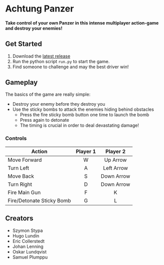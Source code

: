 # Achtung Panzer #

#### Take control of your own Panzer in this intense multiplayer action-game and destroy your enemies! ###


## Get Started
1. Download the [latest release](https://github.com/Greenheart/AchtungPanzer/releases)
2. Run the python script `run.py` to start the game.
3. Find someone to challenge and may the best driver win!

## Gameplay
The basics of the game are really simple: 
* Destroy your enemy before they destroy you
* Use the sticky bombs to attack the enemies hiding behind obstacles
  * Press the fire sticky bomb button one time to launch the bomb
  * Press again to detonate
  * The timing is crucial in order to deal devastating damage!

### Controls
|           Action           |    Player 1   |     Player 2    |
| -------------------------- |:-------------:|:---------------:|
| Move Forward               |      W        |     Up Arrow    |
| Turn Left                  |      A        |    Left Arrow   |
| Move Back                  |      S        |     Down Arrow  |
| Turn Right                 |      D        |    Down Arrow   |
| Fire Main Gun              |      F        |        K        |
| Fire/Detonate Sticky Bomb  |      G        |        L        |

## Creators
* Szymon Stypa
* Hugo Lundin
* Eric Collerstedt
* Johan Lenning
* Oskar Lundqvist
* Samuel Plumppu
